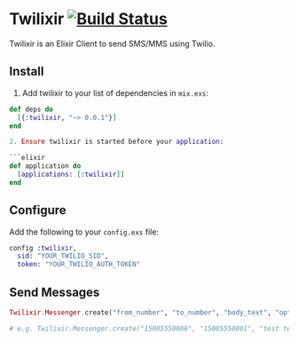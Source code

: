 # Twilixir [![Build Status](https://www.travis-ci.org/CasperSleep/twilixer.svg?branch=master)](https://www.travis-ci.org/CasperSleep/twilixer)

Twilixir is an Elixir Client to send SMS/MMS using Twilio.

## Install

1. Add twilixir to your list of dependencies in `mix.exs`:

```elixir
def deps do
  [{:twilixir, "~> 0.0.1"}]
end

2. Ensure twilixir is started before your application:

```elixir
def application do
  [applications: [:twilixir]]
end
```

## Configure

Add the following to your `config.exs` file:

```elixir
config :twilixir,
  sid: "YOUR_TWILIO_SID",
  token: "YOUR_TWILIO_AUTH_TOKEN"
```

## Send Messages

```elixir
Twilixir.Messenger.create("from_number", "to_number", "body_text", "optional_media_url")

# e.g. Twilixir.Messenger.create("15005550006", "15005550001", "test text")
```
